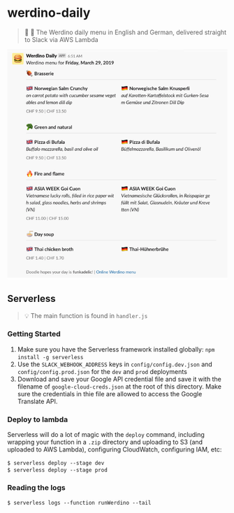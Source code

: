 # werdino-daily

> :pizza: :hamburger: The Werdino daily menu in English and German, delivered straight to Slack via AWS Lambda

![](media/screenshot.png)

## Serverless

> :bulb: The main function is found in `handler.js`

### Getting Started

1. Make sure you have the Serverless framework installed globally: `npm install -g serverless`
2. Use the `SLACK_WEBHOOK_ADDRESS` keys in `config/config.dev.json` and `config/config.prod.json` for the `dev` and `prod` deployments
3. Download and save your Google API credential file and save it with the filename of `google-cloud-creds.json` at the root of this directory. Make sure the credentials in thie file are allowed to access the Google Translate API.

### Deploy to lambda

Serverless will do a lot of magic with the `deploy` command, including wrapping your function in a `.zip` directory and uploading to S3 (and uploaded to AWS Lambda), configuring CloudWatch, configuring IAM, etc:

```
$ serverless deploy --stage dev
$ serverless deploy --stage prod
```

### Reading the logs

```
$ serverless logs --function runWerdino --tail
```